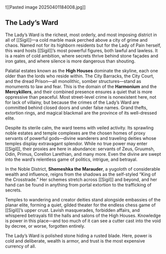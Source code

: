 ![[Pasted image 20250401184008.jpg]]

## **The Lady’s Ward**

The Lady’s Ward is the richest, most orderly, and most imposing district in all of [[Sigil]]—a cold marble mask perched above a city of grime and chaos. Named not for its highborn residents but for the Lady of Pain herself, this ward hosts [[Sigil]]’s most powerful figures, both lawful and lawless. It is a realm of cold ambition, where secrets thrive behind stone façades and iron gates, and where silence is more dangerous than shouting.

Palatial estates known as the **High Houses** dominate the skyline, each one older than the lords who reside within. The City Barracks, the City Court, and the dread Prison—all monolithic, somber structures—stand as monuments to law and fear. This is the domain of the **Harmonium** and the **Mercykillers**, and their combined presence ensures a quiet that is more oppressive than peaceful. Most street-level crime is nonexistent here, not for lack of villainy, but because the crimes of the Lady’s Ward are committed behind closed doors and under false names. Grand thefts, extortion rings, and magical blackmail are the province of its well-dressed elite​.

Despite its sterile calm, the ward teems with veiled activity. Its sprawling noble estates and temple complexes are the chosen homes of proxy servants of powerful gods—divine wanderers and traveling deities whose temples display extravagant splendor. While no true power may enter [[Sigil]], their proxies are here in abundance: servants of Zeus, Gruumsh, Odin, Primus, Corellon Larethian, and many more. Even the divine are swept into the ward’s relentless game of politics, intrigue, and betrayal​.

In the Noble District, **Shemeshka the Marauder**, a yugoloth of considerable wealth and influence, reigns from the shadows as the self-styled “King of the Crosstrade.” Her schemes stretch across [[Sigil]] and beyond, and her hand can be found in anything from portal extortion to the trafficking of secrets​.

Temples to wandering and creator deities stand alongside embassies of the planar elite, forming a quiet, gilded theater for the endless chess game of [[Sigil]]’s upper crust. Lavish masquerades, forbidden affairs, and whispered betrayals fill the halls and salons of the High Houses. Knowledge is power in this place—and too much of it can see a cutter cast into the void by decree, or worse, forgotten entirely​.

The Lady’s Ward is polished stone hiding a rusted blade. Here, power is cold and deliberate, wealth is armor, and trust is the most expensive currency of all.